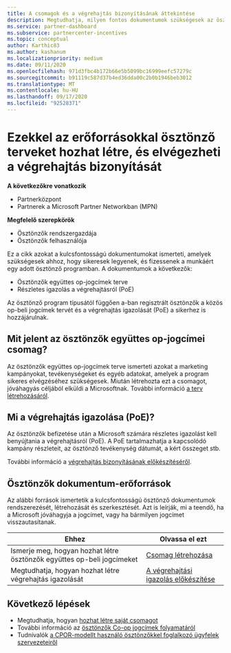```yaml
---
title: A csomagok és a végrehajtás bizonyításának áttekintése
description: Megtudhatja, milyen fontos dokumentumok szükségesek az ösztönzőkhöz, beleértve a Co-op jogcím-csomagot és a végrehajtás részletes igazolását (PoE).
ms.service: partner-dashboard
ms.subservice: partnercenter-incentives
ms.topic: conceptual
author: Karthic83
ms.author: kashanum
ms.localizationpriority: medium
ms.date: 09/11/2020
ms.openlocfilehash: 971d3fbc4b172b66e5b5099bc16999eefc57279c
ms.sourcegitcommit: b91119c587d37b4ed36dda00c2b0b1946beb3012
ms.translationtype: MT
ms.contentlocale: hu-HU
ms.lasthandoff: 09/17/2020
ms.locfileid: "92528371"
---
```

# <a name="use-these-resources-to-help-you-create-incentives-plans-and-proofs-of-execution"></a>Ezekkel az erőforrásokkal ösztönző terveket hozhat létre, és elvégezheti a végrehajtás bizonyítását

**A következőkre vonatkozik**

- Partnerközpont
- Partnerek a Microsoft Partner Networkban (MPN)

**Megfelelő szerepkörök**

- Ösztönzők rendszergazdája
- Ösztönzők felhasználója

Ez a cikk azokat a kulcsfontosságú dokumentumokat ismerteti, amelyek szükségesek ahhoz, hogy sikeresek legyenek, és fizessenek a munkáért egy adott ösztönző programban. A dokumentumok a következők:

- Ösztönzők együttes op-jogcímek terve
- Részletes igazolás a végrehajtásról (PoE)

Az ösztönző program típusától függően a-ban regisztrált ösztönzők a közös op-beli jogcímek tervét és a végrehajtás igazolását (PoE) a sikerhez is hozzájárulnak.

## <a name="what-is-an-incentives-co-op-claims-plan"></a>Mit jelent az ösztönzők együttes op-jogcímei csomag?

Az ösztönzők együttes op-jogcímek terve ismerteti azokat a marketing kampányokat, tevékenységeket és egyéb adatokat, amelyek a program sikeres elvégzéséhez szükségesek. Miután létrehozta ezt a csomagot, jóváhagyás céljából elküldi a Microsoftnak. További információ [a terv létrehozásáról](incentives-create-your-plan.md).

## <a name="what-is-a-proof-of-execution-poe"></a>Mi a végrehajtás igazolása (PoE)?

Az ösztönzők befizetése után a Microsoft számára részletes igazolást kell benyújtania a végrehajtásról (PoE). A PoE tartalmazhatja a kapcsolódó kampány részleteit, az ösztönző tevékenység dátumát, a kért összeget stb. 

További információ a [végrehajtás bizonyításának előkészítéséről](incentives-prepare-your-proof-of-execution.md).

## <a name="incentives-document-resources"></a>Ösztönzők dokumentum-erőforrások

Az alábbi források ismertetik a kulcsfontosságú ösztönző dokumentumok rendszerezését, létrehozását és szerkesztését. Azt is leírják, mi a teendő, ha a Microsoft jóváhagyja a jogcímet, vagy ha bármilyen jogcímet visszautasítanak.

|  **Ehhez**  |  **Olvassa el ezt**  |
|--------------|-----------|
| Ismerje meg, hogyan hozhat létre ösztönzők együttes op-beli jogcímeket | [Csomag létrehozása](incentives-create-your-plan.md)  |
Megtudhatja, hogyan hozhat létre végrehajtás igazolását | [A végrehajtási igazolás előkészítése](incentives-prepare-your-proof-of-execution.md)  |

## <a name="next-steps"></a>Következő lépések

- Megtudhatja, hogyan [hozhat létre saját csomagot](incentives-create-your-plan.md)
- További információ az [ösztönzők Co-op jogcímek folyamatáról](claims-overview.md)
- Tudnivalók [a CPOR-modellt használó ösztönzőkkel foglalkozó ügyfelek szervezeteiről](submit-osa-claim.md)